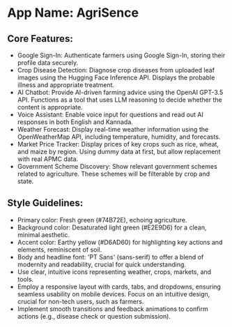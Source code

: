 # **App Name**: AgriSence

## Core Features:

- Google Sign-In: Authenticate farmers using Google Sign-In, storing their profile data securely.
- Crop Disease Detection: Diagnose crop diseases from uploaded leaf images using the Hugging Face Inference API. Displays the probable illness and appropriate treatment.
- AI Chatbot: Provide AI-driven farming advice using the OpenAI GPT-3.5 API. Functions as a tool that uses LLM reasoning to decide whether the content is appropriate.
- Voice Assistant: Enable voice input for questions and read out AI responses in both English and Kannada.
- Weather Forecast: Display real-time weather information using the OpenWeatherMap API, including temperature, humidity, and forecasts.
- Market Price Tracker: Display prices of key crops such as rice, wheat, and maize by region. Using dummy data at first, but allow replacement with real APMC data.
- Government Scheme Discovery: Show relevant government schemes related to agriculture. These schemes will be filterable by crop and state.

## Style Guidelines:

- Primary color: Fresh green (#74B72E), echoing agriculture.
- Background color: Desaturated light green (#E2E9D6) for a clean, minimal aesthetic.
- Accent color: Earthy yellow (#D6AD60) for highlighting key actions and elements, reminiscent of soil.
- Body and headline font: 'PT Sans' (sans-serif) to offer a blend of modernity and readability, crucial for quick understanding.
- Use clear, intuitive icons representing weather, crops, markets, and tools.
- Employ a responsive layout with cards, tabs, and dropdowns, ensuring seamless usability on mobile devices. Focus on an intuitive design, crucial for non-tech users, such as farmers.
- Implement smooth transitions and feedback animations to confirm actions (e.g., disease check or question submission).